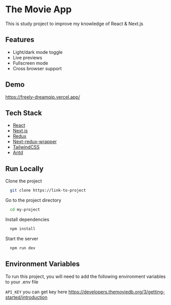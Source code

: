 
# The Movie App

This is study project to improve my knowledge of React & Next.js


## Features

- Light/dark mode toggle
- Live previews
- Fullscreen mode
- Cross browser support


## Demo

https://freely-dreamqip.vercel.app/

## Tech Stack

- [React](https://reactjs.org/)
- [Next.js](https://nextjs.org/)
- [Redux](https://redux-toolkit.js.org/)
- [Next-redux-wrapper](https://www.npmjs.com/package/next-redux-wrapper)
- [TailwindCSS](https://tailwindcss.com/)
- [Antd](https://ant.design/)
## Run Locally

Clone the project

```bash
  git clone https://link-to-project
```

Go to the project directory

```bash
  cd my-project
```

Install dependencies

```bash
  npm install
```

Start the server

```bash
  npm run dev
```


## Environment Variables

To run this project, you will need to add the following environment variables to your .env file

`API_KEY`
you can get key here https://developers.themoviedb.org/3/getting-started/introduction


